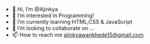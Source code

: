- 👋 Hi, I’m @Ajinkya
- 👀 I’m interested in Programming!
- 🌱 I’m currently learning HTML,CSS & JavaScript 
- 💞️ I’m looking to collaborate on ...
- 📫 How to reach me ajinkyawankhede15@gmail.com

<!---
TheUnknownAJ/TheUnknownAJ is a ✨ special ✨ repository because its `README.md` (this file) appears on your GitHub profile.
You can click the Preview link to take a look at your changes.
--->

